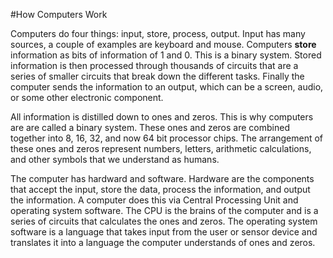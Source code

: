#How Computers Work

Computers do four things: input, store, process, output.  Input has many sources, a couple of examples are keyboard and mouse.  Computers __store__ information as bits of information of 1 and 0.  This is a binary system.  Stored information is then processed through thousands of circuits that are a series of smaller circuits that break down the different tasks.  Finally the computer sends the information to an output, which can be a screen, audio, or some other electronic component.

All information is distilled down to ones and zeros.  This is why computers are are called a binary system.  These ones and zeros are combined together into 8, 16, 32, and now 64 bit processor chips.  The arrangement of these ones and zeros represent numbers, letters, arithmetic calculations, and other symbols that we understand as humans.

The computer has hardward and software.  Hardware are the components that accept the input, store the data, process the information, and output the information.  A computer does this via Central Processing Unit and operating system software.  The CPU is the brains of the computer and is a series of circuits that calculates the ones and zeros.  The operating system software is a language that takes input from the user or sensor device and translates it into a language the computer understands of ones and zeros.